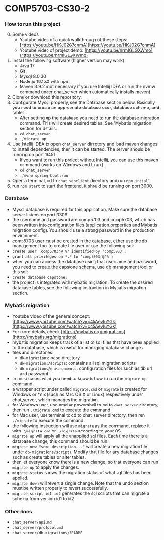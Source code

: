 # COMP5703-CS30-2

### How to run this project
0. Some videos
    * Youtube video of a quick walkthrough of these steps: [https://youtu.be/HKJ02G7cnmA](https://youtu.be/HKJ02G7cnmA)
    * Youtube video of project demo: [https://youtu.be/nrmIGLGXWmo](https://youtu.be/nrmIGLGXWmo)
1. Install the following software (higher version may work):
    * Java 17
    * Git
    * Mysql 8.0.30
    * Node.js 18.15.0 with npm
    * Maven 3.9.2 (not necessary if you use Intellij IDEA or run the nvmw command under chat_server which automatically installs maven)
2. Clone or download this repository.
3. Configurate Mysql properly, see the Database section below. Basically you need to create an appropriate database user, database scheme, and tables.
    * After setting up the database you need to run the database migration command. This will create desired tables. See 'Mybatis migration' section for details.
    * `cd chat_server`
    * `./migrate up`
4. Use Intellij IDEA to open `chat_server` directory and load maven changes to install dependencies, then it can be started. The server should be running on port 11451.
    * If you want to run this project without Intellij, you can use this maven command (works on Windows and Linux):
    * `cd chat_server`
    * `./mvnw spring-boot:run`
5. Open a terminal, cd to `chat_webclient` directory and run `npm install`
6. run `npm start` to start the frontend, it should be running on port 3000.

### Database
* Mysql database is required for this application. Make sure the database server listens on port 3306
* the username and password are comp5703 and comp5703, which has been written into configuration files (application.properties and Mybatis migration config). You should use a strong password in the production environment.
* comp5703 user must be created in the database, either use the db management tool to create the user or use the following sql:
* `create user 'comp5703'@'%' identified by 'comp5703';`
* `grant all privileges on *.* to 'comp5703'@'%';`
* when you can access the database using that username and password, you need to create the capstone schema, use db management tool or this sql:
* `create database capstone;`
* the project is integrated with mybatis migration. To create the desired database tables, see the following instruction in Mybatis migration section.

### Mybatis migration
* Youtube video of the general concept: [https://www.youtube.com/watch?v=c45AevIuYGk](https://www.youtube.com/watch?v=c45AevIuYGk)
* For more details, check [https://mybatis.org/migrations](https://mybatis.org/migrations)
* mybatis migration keeps track of a list of sql files that have been applied to the database, which is useful for managing database changes.
* files and directories:
    * `db-migrations`: base directory
    * `db-migrations/scripts`: conatains all sql migration scripts
    * `db-migrations/environments`: configuration files for such as db url and password
* In most cases what you need to know is how to run the `migrate up` command.
* a wrapper script under called `migrate.cmd` or `migrate` is created for Windows or *nix (such as Mac OS X or Linux) respectively under chat_server, which manages the migration.
* for Windows user, use cmd or powershell to cd to `chat_server` directory, then run `.\migrate.cmd` to execute the command
* for Mac user, use terminal to cd to chat_server directory, then run `./migrate` to execute the command.
* the following instruction will use `migrate` as the command, replace it with `.\migrate.cmd` or `./migrate` according to your OS.
* `migrate up` will apply all the unapplied sql files. Each time there is a database change, this command should be run.
* `migrate new "some description..."` will create a new migration file under `db-migrations/scripts`. Modify that file for any database changes such as create tables or alter tables.
* then let everyone know there is a new change, so that everyone can run `migrate up` to apply the changes.
* `migrate status` shows the migration status of what sql files has been applied.
* `migrate down` will revert a single change. Note that the undo section must be written properly to revert successfully.
* `migrate script id1 id2` generates the sql scripts that can migrate a schema from version id1 to id2

### Other docs
* `chat_server/api.md`
* `chat_server/protocol.md`
* `chat_server/db-migrations/README`
